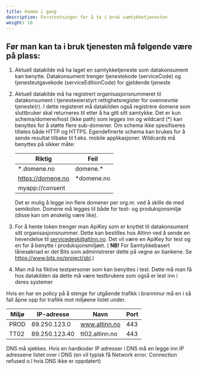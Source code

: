 ```yaml
---
title: Komme i gang
description: Forutsetninger for å ta i bruk samtykketjenesten
weight: 10
---
```



## Før man kan ta i bruk tjenesten må følgende være på plass:

1.  Aktuell datakilde må ha laget en samtykketjeneste som datakonsument
    kan benytte. Datakonsument trenger tjenestekode (serviceCode) og
    tjenesteutgavekode (serviceEditionCode) for gjeldende tjeneste
    
2.	Aktuell datakilde må ha registrert organisasjonsnummeret til datakonsument i tjenesteeierstyrt rettighetsregister for ovennevnte tjeneste(r). 
    I dette registeret må datakilden også registrere domene som sluttbruker skal returneres til etter å ha gitt sitt samtykke. Det er kun schema/domene/host (ikke path) som legges inn og wildcard (*) kan benyttes for å støtte flere sub-domener. 
    Om schema ikke spesifiseres tillates både HTTP og HTTPS. Egendefinerte schema kan brukes for å sende resultat tilbake til f.eks. mobile applikasjoner. Wildcards må benyttes på sikker måte:
   
    Riktig               | Feil           
    -------------------- | ----------- 
    *.domene.no          | domene.*    
    https://domene.no    | *domene.no  
    myapp://consent      |

    Det er mulig å legge inn flere domener per org.nr. ved å skille de med semikolon. Domene må legges til både for test- og produksjonsmiljø (disse kan om ønskelig være like).
    
3.  For å hente token trenger man ApiKey som er knyttet til
    datakonsument sitt organisasjonsnummer. Dette kan bestilles hos
    Altinn ved å sende en hevendelse til [servicedesk@altinn.no](mailto:servicedesk@altinn.no). Det vil være en ApiKey for test
    og en for å benytte i produksjonsmiljøet. ( **NB!** For Samtykkebasert lånesøknad er det Bits som administrerer dette på vegne av bankene. Se https://www.bits.no/project/sbl.)
    
4.  Man må ha fiktive testpersoner som kan benyttes i test. Dette må man
    få hos datakilden da dette må være testbrukere som også er lest
    inn i deres systemer
    
Hvis en har en policy på å stenge for utgående trafikk i brannmur  må en i så fall åpne opp for trafikk mot miljøene listet under.  

 Miljø | IP-adresse    | Navn           | Port 
------ | ------------- | -------------- | -----
 PROD  | 89.250.123.0  | www.altinn.no  | 443
 TT02  | 89.250.123.40 | tt02.altinn.no | 443 


DNS må sjekkes. Hvis en hardkoder IP adresser i DNS må en legge inn IP adressene listet over i DNS
(en vil typisk få Network error. Connection refused o.l hvis DNS ikke er oppdatert)